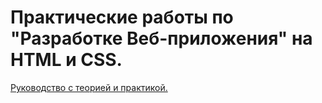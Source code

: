 <h1><b>Практические работы по "Разработке Веб-приложения" на HTML и CSS.</b></h1>
<a href="https://psv4.userapi.com/s/v1/d/9rfFne2uiHBMDbJ2iQpaVaZh3gJJVvFRJTuMpdUQIJxpgcXXYcqOWOYg1qK50Y9Jgy-bsD-i2zM-53e_3aoCJuNMp9UJrQWdzWWY5PVKeUrKPdWaM9g2eA/Razrabotka_veb-prilozheniy_2022.pdf">Руководство с теорией и практикой.</a>
